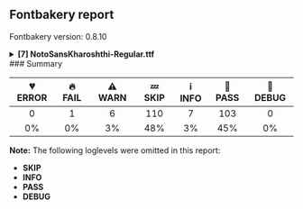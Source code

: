 ## Fontbakery report

Fontbakery version: 0.8.10

<details><summary><b>[7] NotoSansKharoshthi-Regular.ttf</b></summary><div><details><summary>🔥 <b>FAIL:</b> Check that texts shape as per expectation (<a href="https://font-bakery.readthedocs.io/en/stable/fontbakery/profiles/<Section: Shaping Checks>.html#com.google.fonts/check/shaping/regression">com.google.fonts/check/shaping/regression</a>)</summary><div>


* 🔥 **FAIL** qa/shaping_tests/kharoshthi.json: Expected and actual shaping not matching
<div class="shaping">


<style type="text/css">
    @font-face {font-family: "TestFont"; src: url(../../fonts/NotoSansKharoshthi/googlefonts/ttf/NotoSansKharoshthi-Regular.ttf);}
    .tf { font-family: "TestFont"; }
    .shaping pre { font-size: 1.2rem; }
    .shaping li {
        font-size: 1.2rem;
        border-top: 1px solid #ddd;
        padding: 12px;
        margin-top: 12px;
    }
    .shaping-svg {
        height: 100px;
        margin: 10px;
        transform: matrix(1, 0, 0, -1, 0, 0);
    }
</style>

<h4>qa/shaping_tests/kharoshthi.json: Expected and actual shaping not matching</h4>


</div>
<div class="shaping">

<li>Shaping did not match: <span class="tf">𐨀 𐨁𐨀</span> (fontdiff-und-Khar_diffenator.html)</li>


<pre>Expected: A_khar=3+589|I_diagonal_short=1@393,-190+0|uni25CC=1+594|space=1+260|A_khar=0+589</pre>



<pre>Got     : A_khar=3+589|I_khar=1+0|space=1+260|A_khar=0+589</pre>


Got: <svg class="shaping-svg" xmlns="http://www.w3.org/2000/svg" viewBox="0 0 1438 2370" transform="matrix(1 0 0 -1 0 0)">
<path d="M368.0,-15.0L289.0,7.0Q307.0,42.0 330.5,96.5Q354.0,151.0 377.0,216.0Q400.0,281.0 415.0,348.0Q430.0,415.0 430.0,474.0Q430.0,522.0 417.0,560.0Q404.0,598.0 374.5,620.0Q345.0,642.0 294.0,642.0Q234.0,642.0 203.0,611.5Q172.0,581.0 172.0,539.0Q172.0,514.0 184.0,486.0Q196.0,458.0 221.0,432.0L158.0,380.0Q122.0,416.0 105.0,456.0Q88.0,496.0 88.0,536.0Q88.0,584.0 112.0,625.0Q136.0,666.0 182.0,691.0Q228.0,716.0 294.0,716.0Q378.0,716.0 426.5,684.5Q475.0,653.0 495.5,599.5Q516.0,546.0 516.0,478.0Q516.0,416.0 501.5,349.0Q487.0,282.0 464.5,216.0Q442.0,150.0 416.5,91.0Q391.0,32.0 368.0,-15.0Z"  transform="translate(0, 801)"/>
<path d="M-208.0,381.0Q-185.0,455.0 -164.0,532.0Q-143.0,609.0 -125.0,680.0Q-107.0,751.0 -96.0,806.0L-56.0,794.0L-87.0,639.0Q-101.0,569.0 -119.0,499.0Q-137.0,429.0 -156.0,362.0L-208.0,381.0Z"  transform="translate(589, 801)"/>
<path d=""  transform="translate(589, 801)"/>
<path d="M368.0,-15.0L289.0,7.0Q307.0,42.0 330.5,96.5Q354.0,151.0 377.0,216.0Q400.0,281.0 415.0,348.0Q430.0,415.0 430.0,474.0Q430.0,522.0 417.0,560.0Q404.0,598.0 374.5,620.0Q345.0,642.0 294.0,642.0Q234.0,642.0 203.0,611.5Q172.0,581.0 172.0,539.0Q172.0,514.0 184.0,486.0Q196.0,458.0 221.0,432.0L158.0,380.0Q122.0,416.0 105.0,456.0Q88.0,496.0 88.0,536.0Q88.0,584.0 112.0,625.0Q136.0,666.0 182.0,691.0Q228.0,716.0 294.0,716.0Q378.0,716.0 426.5,684.5Q475.0,653.0 495.5,599.5Q516.0,546.0 516.0,478.0Q516.0,416.0 501.5,349.0Q487.0,282.0 464.5,216.0Q442.0,150.0 416.5,91.0Q391.0,32.0 368.0,-15.0Z"  transform="translate(849, 801)"/>
</svg>
 Expected: <svg class="shaping-svg" xmlns="http://www.w3.org/2000/svg" viewBox="0 0 2032 2370" transform="matrix(1 0 0 -1 0 0)">
<path d="M368.0,-15.0L289.0,7.0Q307.0,42.0 330.5,96.5Q354.0,151.0 377.0,216.0Q400.0,281.0 415.0,348.0Q430.0,415.0 430.0,474.0Q430.0,522.0 417.0,560.0Q404.0,598.0 374.5,620.0Q345.0,642.0 294.0,642.0Q234.0,642.0 203.0,611.5Q172.0,581.0 172.0,539.0Q172.0,514.0 184.0,486.0Q196.0,458.0 221.0,432.0L158.0,380.0Q122.0,416.0 105.0,456.0Q88.0,496.0 88.0,536.0Q88.0,584.0 112.0,625.0Q136.0,666.0 182.0,691.0Q228.0,716.0 294.0,716.0Q378.0,716.0 426.5,684.5Q475.0,653.0 495.5,599.5Q516.0,546.0 516.0,478.0Q516.0,416.0 501.5,349.0Q487.0,282.0 464.5,216.0Q442.0,150.0 416.5,91.0Q391.0,32.0 368.0,-15.0Z"  transform="translate(0, 801)"/>
<path d="M-212.0,176.0L-267.0,199.0Q-244.0,264.0 -219.5,343.5Q-195.0,423.0 -171.5,506.5Q-148.0,590.0 -128.0,668.0Q-108.0,746.0 -96.0,806.0L-56.0,794.0L-86.0,639.0Q-104.0,558.0 -125.5,475.5Q-147.0,393.0 -169.0,316.5Q-191.0,240.0 -212.0,176.0Z"  transform="translate(982, 611)"/>
<path d="M323.0,514.0Q323.0,487.0 297.0,487.0Q271.0,487.0 271.0,514.0Q271.0,540.0 297.0,540.0Q323.0,540.0 323.0,514.0ZM408.0,496.0Q408.0,470.0 383.0,470.0Q355.0,470.0 355.0,496.0Q355.0,523.0 383.0,523.0Q408.0,523.0 408.0,496.0ZM239.0,496.0Q239.0,470.0 212.0,470.0Q186.0,470.0 186.0,496.0Q186.0,523.0 212.0,523.0Q239.0,523.0 239.0,496.0ZM480.0,448.0Q480.0,422.0 455.0,422.0Q428.0,422.0 428.0,448.0Q428.0,475.0 455.0,475.0Q480.0,475.0 480.0,448.0ZM167.0,448.0Q167.0,422.0 140.0,422.0Q114.0,422.0 114.0,447.0Q114.0,475.0 140.0,475.0Q167.0,475.0 167.0,448.0ZM529.0,376.0Q529.0,349.0 502.0,349.0Q476.0,349.0 476.0,376.0Q476.0,402.0 503.0,402.0Q529.0,402.0 529.0,376.0ZM118.0,376.0Q118.0,349.0 93.0,349.0Q65.0,349.0 65.0,376.0Q65.0,402.0 92.0,402.0Q118.0,402.0 118.0,376.0ZM546.0,291.0Q546.0,265.0 521.0,265.0Q494.0,265.0 494.0,291.0Q494.0,317.0 521.0,317.0Q546.0,317.0 546.0,291.0ZM101.0,291.0Q101.0,265.0 75.0,265.0Q48.0,265.0 48.0,291.0Q48.0,317.0 75.0,317.0Q101.0,317.0 101.0,291.0ZM529.0,206.0Q529.0,180.0 502.0,180.0Q476.0,180.0 476.0,206.0Q476.0,233.0 502.0,233.0Q529.0,233.0 529.0,206.0ZM118.0,206.0Q118.0,180.0 92.0,180.0Q65.0,180.0 65.0,206.0Q65.0,233.0 92.0,233.0Q118.0,233.0 118.0,206.0ZM480.0,133.0Q480.0,107.0 455.0,107.0Q428.0,107.0 428.0,133.0Q428.0,160.0 455.0,160.0Q480.0,160.0 480.0,133.0ZM167.0,133.0Q167.0,107.0 140.0,107.0Q114.0,107.0 114.0,133.0Q114.0,160.0 140.0,160.0Q167.0,160.0 167.0,133.0ZM408.0,85.0Q408.0,60.0 383.0,60.0Q355.0,60.0 355.0,85.0Q355.0,112.0 383.0,112.0Q408.0,112.0 408.0,85.0ZM239.0,87.0Q239.0,60.0 212.0,60.0Q186.0,60.0 186.0,85.0Q186.0,112.0 212.0,112.0Q239.0,112.0 239.0,87.0ZM323.0,69.0Q323.0,42.0 297.0,42.0Q271.0,42.0 271.0,69.0Q271.0,95.0 297.0,95.0Q323.0,95.0 323.0,69.0Z"  transform="translate(589, 801)"/>
<path d=""  transform="translate(1183, 801)"/>
<path d="M368.0,-15.0L289.0,7.0Q307.0,42.0 330.5,96.5Q354.0,151.0 377.0,216.0Q400.0,281.0 415.0,348.0Q430.0,415.0 430.0,474.0Q430.0,522.0 417.0,560.0Q404.0,598.0 374.5,620.0Q345.0,642.0 294.0,642.0Q234.0,642.0 203.0,611.5Q172.0,581.0 172.0,539.0Q172.0,514.0 184.0,486.0Q196.0,458.0 221.0,432.0L158.0,380.0Q122.0,416.0 105.0,456.0Q88.0,496.0 88.0,536.0Q88.0,584.0 112.0,625.0Q136.0,666.0 182.0,691.0Q228.0,716.0 294.0,716.0Q378.0,716.0 426.5,684.5Q475.0,653.0 495.5,599.5Q516.0,546.0 516.0,478.0Q516.0,416.0 501.5,349.0Q487.0,282.0 464.5,216.0Q442.0,150.0 416.5,91.0Q391.0,32.0 368.0,-15.0Z"  transform="translate(1443, 801)"/>
</svg>


</div>
<div class="shaping">

<li>Shaping did not match: <span class="tf">𐨧𐨿𐨩</span> (fontdiff-und-Khar_diffenator.html)</li>


<pre>Expected: SubYa.alt=0@412,15+0|Bha_khar=0@100,0+798</pre>



<pre>Got     : SubYa.alt=0@779,157+0|Bha_khar=0@100,0+798</pre>



<pre>                      ^^^
</pre>


Got: <svg class="shaping-svg" xmlns="http://www.w3.org/2000/svg" viewBox="0 0 798 2370" transform="matrix(1 0 0 -1 0 0)">
<path d="M-392.0,-197.0Q-364.0,-210.0 -330.0,-210.0Q-238.0,-210.0 -228.0,-125.0Q-235.0,-126.0 -243.0,-126.0Q-251.0,-126.0 -259.0,-126.0Q-270.0,-126.0 -281.0,-124.5Q-292.0,-123.0 -304.0,-121.0L-274.0,-50.0Q-269.0,-51.0 -262.5,-51.5Q-256.0,-52.0 -247.0,-52.0Q-204.0,-52.0 -188.5,-34.0Q-173.0,-16.0 -160.0,23.0L-81.0,9.0Q-88.0,-42.0 -103.5,-63.0Q-119.0,-84.0 -148.0,-100.0Q-148.0,-181.0 -196.5,-227.5Q-245.0,-274.0 -330.0,-274.0Q-381.0,-274.0 -419.0,-259.0L-392.0,-197.0Z"  transform="translate(779, 958)"/>
<path d="M99.0,635.0L113.0,709.0L606.0,709.0L592.0,635.0L399.0,635.0Q385.0,592.0 367.0,534.0L369.0,534.0Q447.0,524.0 506.0,495.0Q565.0,466.0 598.5,417.5Q632.0,369.0 632.0,298.0Q632.0,252.0 616.0,211.5Q600.0,171.0 572.0,133.0L501.0,165.0Q518.0,192.0 532.0,224.5Q546.0,257.0 546.0,291.0Q546.0,359.0 497.0,402.0Q448.0,445.0 347.0,463.0L345.0,463.0Q322.0,383.0 299.0,296.5Q276.0,210.0 256.0,129.0Q236.0,48.0 223.0,-14.0L145.0,-1.0Q153.0,61.0 170.5,141.5Q188.0,222.0 211.0,309.0Q234.0,396.0 259.5,480.5Q285.0,565.0 310.0,635.0L99.0,635.0Z"  transform="translate(100, 801)"/>
</svg>
 Expected: <svg class="shaping-svg" xmlns="http://www.w3.org/2000/svg" viewBox="0 0 798 2370" transform="matrix(1 0 0 -1 0 0)">
<path d="M-392.0,-197.0Q-364.0,-210.0 -330.0,-210.0Q-238.0,-210.0 -228.0,-125.0Q-235.0,-126.0 -243.0,-126.0Q-251.0,-126.0 -259.0,-126.0Q-270.0,-126.0 -281.0,-124.5Q-292.0,-123.0 -304.0,-121.0L-274.0,-50.0Q-269.0,-51.0 -262.5,-51.5Q-256.0,-52.0 -247.0,-52.0Q-204.0,-52.0 -188.5,-34.0Q-173.0,-16.0 -160.0,23.0L-81.0,9.0Q-88.0,-42.0 -103.5,-63.0Q-119.0,-84.0 -148.0,-100.0Q-148.0,-181.0 -196.5,-227.5Q-245.0,-274.0 -330.0,-274.0Q-381.0,-274.0 -419.0,-259.0L-392.0,-197.0Z"  transform="translate(412, 816)"/>
<path d="M99.0,635.0L113.0,709.0L606.0,709.0L592.0,635.0L399.0,635.0Q385.0,592.0 367.0,534.0L369.0,534.0Q447.0,524.0 506.0,495.0Q565.0,466.0 598.5,417.5Q632.0,369.0 632.0,298.0Q632.0,252.0 616.0,211.5Q600.0,171.0 572.0,133.0L501.0,165.0Q518.0,192.0 532.0,224.5Q546.0,257.0 546.0,291.0Q546.0,359.0 497.0,402.0Q448.0,445.0 347.0,463.0L345.0,463.0Q322.0,383.0 299.0,296.5Q276.0,210.0 256.0,129.0Q236.0,48.0 223.0,-14.0L145.0,-1.0Q153.0,61.0 170.5,141.5Q188.0,222.0 211.0,309.0Q234.0,396.0 259.5,480.5Q285.0,565.0 310.0,635.0L99.0,635.0Z"  transform="translate(100, 801)"/>
</svg>


</div> [code: shaping-regression]
</div></details><details><summary>⚠ <b>WARN:</b> Ensure Stylistic Sets have description. (<a href="https://font-bakery.readthedocs.io/en/stable/fontbakery/profiles/googlefonts.html#com.google.fonts/check/stylisticset_description">com.google.fonts/check/stylisticset_description</a>)</summary><div>


* ⚠ **WARN** The stylistic set ss01 lacks a description string on the 'name' table. [code: missing-description]
</div></details><details><summary>⚠ <b>WARN:</b> Ensure fonts have ScriptLangTags declared on the 'meta' table. (<a href="https://font-bakery.readthedocs.io/en/stable/fontbakery/profiles/googlefonts.html#com.google.fonts/check/meta/script_lang_tags">com.google.fonts/check/meta/script_lang_tags</a>)</summary><div>


* ⚠ **WARN** This font file does not have a 'meta' table. [code: lacks-meta-table]
</div></details><details><summary>⚠ <b>WARN:</b> Check font contains no unreachable glyphs (<a href="https://font-bakery.readthedocs.io/en/stable/fontbakery/profiles/universal.html#com.google.fonts/check/unreachable_glyphs">com.google.fonts/check/unreachable_glyphs</a>)</summary><div>


* ⚠ **WARN** The following glyphs could not be reached by codepoint or substitution rules:

	- nbspace
 [code: unreachable-glyphs]
</div></details><details><summary>⚠ <b>WARN:</b> Check if each glyph has the recommended amount of contours. (<a href="https://font-bakery.readthedocs.io/en/stable/fontbakery/profiles/universal.html#com.google.fonts/check/contour_count">com.google.fonts/check/contour_count</a>)</summary><div>


* ⚠ **WARN** This check inspects the glyph outlines and detects the total number of contours in each of them. The expected values are infered from the typical ammounts of contours observed in a large collection of reference font families. The divergences listed below may simply indicate a significantly different design on some of your glyphs. On the other hand, some of these may flag actual bugs in the font such as glyphs mapped to an incorrect codepoint. Please consider reviewing the design and codepoint assignment of these to make sure they are correct.

The following glyphs do not have the recommended number of contours:

	- Glyph name: aogonek	Contours detected: 3	Expected: 2

	- Glyph name: uogonek	Contours detected: 2	Expected: 1

	- Glyph name: aogonek	Contours detected: 3	Expected: 2 

	- And Glyph name: uogonek	Contours detected: 2	Expected: 1
 [code: contour-count]
</div></details><details><summary>⚠ <b>WARN:</b> Are any segments inordinately short? (<a href="https://font-bakery.readthedocs.io/en/stable/fontbakery/profiles/<Section: Outline Correctness Checks>.html#com.google.fonts/check/outline_short_segments">com.google.fonts/check/outline_short_segments</a>)</summary><div>


* ⚠ **WARN** The following glyphs have segments which seem very short:

	* two (U+0032) contains a short segment L<<159.0,84.0>--<159.0,80.0>>

	* at (U+0040) contains a short segment B<<613.0,293.0>-<612.0,275.0>-<612.0,267.5>>

	* at (U+0040) contains a short segment B<<612.0,267.5>-<612.0,260.0>-<612.0,257.0>>

	* M (U+004D) contains a short segment L<<177.0,626.0>--<173.0,626.0>>

	* M (U+004D) contains a short segment L<<450.0,129.0>--<454.0,129.0>>

	* N (U+004E) contains a short segment L<<176.0,593.0>--<172.0,593.0>>

	* N (U+004E) contains a short segment L<<582.0,123.0>--<586.0,123.0>>

	* Q (U+0051) contains a short segment B<<416.0,-9.0>-<410.0,-9.0>-<403.5,-9.5>>

	* Q (U+0051) contains a short segment B<<403.5,-9.5>-<397.0,-10.0>-<391.0,-10.0>>

	* W (U+0057) contains a short segment B<<468.0,577.5>-<463.0,600.0>-<461.0,609.0>> 

	* And 68 more.

Use -F or --full-lists to disable shortening of long lists. [code: found-short-segments]
</div></details><details><summary>⚠ <b>WARN:</b> Do outlines contain any jaggy segments? (<a href="https://font-bakery.readthedocs.io/en/stable/fontbakery/profiles/<Section: Outline Correctness Checks>.html#com.google.fonts/check/outline_jaggy_segments">com.google.fonts/check/outline_jaggy_segments</a>)</summary><div>


* ⚠ **WARN** The following glyphs have jaggy segments:

	* Pha_khar (U+10A25): B<<473.5,403.5>-<424.0,447.0>-<320.0,463.0>>/L<<320.0,463.0>--<320.0,463.0>> = 8.746162262555211 [code: found-jaggy-segments]
</div></details><br></div></details>
### Summary

| 💔 ERROR | 🔥 FAIL | ⚠ WARN | 💤 SKIP | ℹ INFO | 🍞 PASS | 🔎 DEBUG |
|:-----:|:----:|:----:|:----:|:----:|:----:|:----:|
| 0 | 1 | 6 | 110 | 7 | 103 | 0 |
| 0% | 0% | 3% | 48% | 3% | 45% | 0% |

**Note:** The following loglevels were omitted in this report:
* **SKIP**
* **INFO**
* **PASS**
* **DEBUG**
